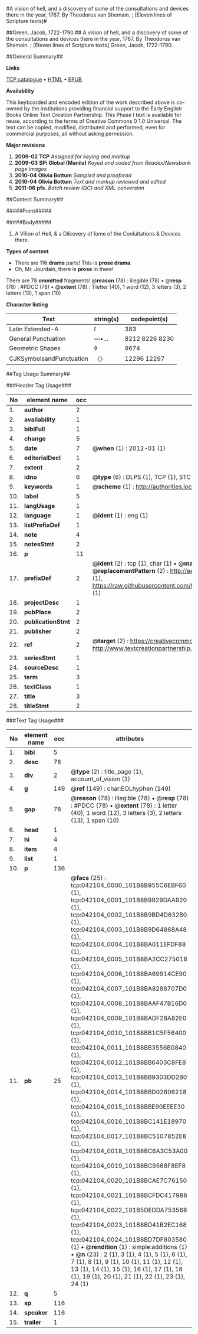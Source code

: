 #A vision of hell, and a discovery of some of the consultations and devices there in the year, 1767. By Theodorus van Shemain. ; [Eleven lines of Scripture texts]#

##Green, Jacob, 1722-1790.##
A vision of hell, and a discovery of some of the consultations and devices there in the year, 1767. By Theodorus van Shemain. ; [Eleven lines of Scripture texts]
Green, Jacob, 1722-1790.

##General Summary##

**Links**

[TCP catalogue](http://www.ota.ox.ac.uk/tcp/)  • 
[HTML](http://tei.it.ox.ac.uk/tcp/Texts-HTML/free/N31/N31903.html)  • 
[EPUB](http://tei.it.ox.ac.uk/tcp/Texts-EPUB/free/N31/N31903.epub)

**Availability**

This keyboarded and encoded edition of the
	       work described above is co-owned by the institutions
	       providing financial support to the Early English Books
	       Online Text Creation Partnership. This Phase I text is
	       available for reuse, according to the terms of Creative
	       Commons 0 1.0 Universal. The text can be copied,
	       modified, distributed and performed, even for
	       commercial purposes, all without asking permission.

**Major revisions**

1. __2009-02__ __TCP__ *Assigned for keying and markup*
1. __2009-03__ __SPi Global (Manila)__ *Keyed and coded from Readex/Newsbank page images*
1. __2010-04__ __Olivia Bottum__ *Sampled and proofread*
1. __2010-04__ __Olivia Bottum__ *Text and markup reviewed and edited*
1. __2011-06__ __pfs.__ *Batch review (QC) and XML conversion*

##Content Summary##

#####Front#####

#####Body#####

1. A Viſion of Hell, & a Diſcovery of ſome of the Conſultations & Devices there.

**Types of content**

  * There are 116 **drama** parts! This is **prose drama**.
  * Oh, Mr. Jourdain, there is **prose** in there!

There are 78 **ommitted** fragments! 
 @__reason__ (78) : illegible (78)  •  @__resp__ (78) : #PDCC (78)  •  @__extent__ (78) : 1 letter (40), 1 word (12), 3 letters (3), 2 letters (13), 1 span (10)

**Character listing**


|Text|string(s)|codepoint(s)|
|---|---|---|
|Latin Extended-A|ſ|383|
|General Punctuation|—•…|8212 8226 8230|
|Geometric Shapes|◊|9674|
|CJKSymbolsandPunctuation|〈〉|12296 12297|

##Tag Usage Summary##

###Header Tag Usage###

|No|element name|occ|attributes|
|---|---|---|---|
|1.|__author__|2||
|2.|__availability__|1||
|3.|__biblFull__|1||
|4.|__change__|5||
|5.|__date__|7| @__when__ (1) : 2012-01 (1)|
|6.|__editorialDecl__|1||
|7.|__extent__|2||
|8.|__idno__|6| @__type__ (6) : DLPS (1), TCP (1), STC (1), NOTIS (1), IMAGE-SET (1), EVANS-CITATION (1)|
|9.|__keywords__|1| @__scheme__ (1) : http://authorities.loc.gov/ (1)|
|10.|__label__|5||
|11.|__langUsage__|1||
|12.|__language__|1| @__ident__ (1) : eng (1)|
|13.|__listPrefixDef__|1||
|14.|__note__|4||
|15.|__notesStmt__|2||
|16.|__p__|11||
|17.|__prefixDef__|2| @__ident__ (2) : tcp (1), char (1)  •  @__matchPattern__ (2) : ([0-9\-]+):([0-9IVX]+) (1), (.+) (1)  •  @__replacementPattern__ (2) : http://eebo.chadwyck.com/downloadtiff?vid=$1&page=$2 (1), https://raw.githubusercontent.com/textcreationpartnership/Texts/master/tcpchars.xml#$1 (1)|
|18.|__projectDesc__|1||
|19.|__pubPlace__|2||
|20.|__publicationStmt__|2||
|21.|__publisher__|2||
|22.|__ref__|2| @__target__ (2) : https://creativecommons.org/publicdomain/zero/1.0/ (1), http://www.textcreationpartnership.org/docs/. (1)|
|23.|__seriesStmt__|1||
|24.|__sourceDesc__|1||
|25.|__term__|3||
|26.|__textClass__|1||
|27.|__title__|3||
|28.|__titleStmt__|2||


###Text Tag Usage###

|No|element name|occ|attributes|
|---|---|---|---|
|1.|__bibl__|5||
|2.|__desc__|78||
|3.|__div__|2| @__type__ (2) : title_page (1), account_of_vision (1)|
|4.|__g__|149| @__ref__ (149) : char:EOLhyphen (149)|
|5.|__gap__|78| @__reason__ (78) : illegible (78)  •  @__resp__ (78) : #PDCC (78)  •  @__extent__ (78) : 1 letter (40), 1 word (12), 3 letters (3), 2 letters (13), 1 span (10)|
|6.|__head__|1||
|7.|__hi__|4||
|8.|__item__|4||
|9.|__list__|1||
|10.|__p__|136||
|11.|__pb__|25| @__facs__ (25) : tcp:042104_0000_101B8B955C6EBF60 (1), tcp:042104_0001_101B8B9929DAA920 (1), tcp:042104_0002_101B8B9BD4D632B0 (1), tcp:042104_0003_101B8B9D64868A48 (1), tcp:042104_0004_101B8BA011EFDF88 (1), tcp:042104_0005_101B8BA2CC275018 (1), tcp:042104_0006_101B8BA69914CE90 (1), tcp:042104_0007_101B8BA8288707D0 (1), tcp:042104_0008_101B8BAAF47B16D0 (1), tcp:042104_0009_101B8BADF2BA82E0 (1), tcp:042104_0010_101B8BB1C5F56400 (1), tcp:042104_0011_101B8BB3556B0840 (1), tcp:042104_0012_101B8BB6403C8FE8 (1), tcp:042104_0013_101B8BB9303DD2B0 (1), tcp:042104_0014_101B8BBD02606218 (1), tcp:042104_0015_101B8BBE90EEEE30 (1), tcp:042104_0016_101B8BC141E18970 (1), tcp:042104_0017_101B8BC5107852E8 (1), tcp:042104_0018_101B8BC6A3C53A00 (1), tcp:042104_0019_101B8BC9568F8EF8 (1), tcp:042104_0020_101B8BCAE7C76150 (1), tcp:042104_0021_101B8BCFDC417988 (1), tcp:042104_0022_101B5DEDDA753568 (1), tcp:042104_0023_101B8BD41B2EC168 (1), tcp:042104_0024_101B8BD7DF803580 (1)  •  @__rendition__ (1) : simple:additions (1)  •  @__n__ (23) : 2 (1), 3 (1), 4 (1), 5 (1), 6 (1), 7 (1), 8 (1), 9 (1), 10 (1), 11 (1), 12 (1), 13 (1), 14 (1), 15 (1), 16 (1), 17 (1), 18 (1), 19 (1), 20 (1), 21 (1), 22 (1), 23 (1), 24 (1)|
|12.|__q__|5||
|13.|__sp__|116||
|14.|__speaker__|116||
|15.|__trailer__|1||
